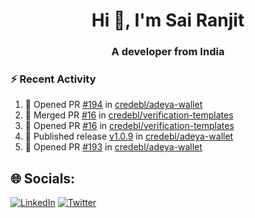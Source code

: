 <h1 align="center">Hi 👋, I'm Sai Ranjit</h1>
<h3 align="center">A developer from India</h3>

### :zap: Recent Activity

<!--START_SECTION:activity-->
1. 💪 Opened PR [#194](https://github.com/credebl/adeya-wallet/pull/194) in [credebl/adeya-wallet](https://github.com/credebl/adeya-wallet)
2. 🎉 Merged PR [#16](https://github.com/credebl/verification-templates/pull/16) in [credebl/verification-templates](https://github.com/credebl/verification-templates)
3. 💪 Opened PR [#16](https://github.com/credebl/verification-templates/pull/16) in [credebl/verification-templates](https://github.com/credebl/verification-templates)
4. 🚀 Published release [v1.0.9](https://github.com/credebl/adeya-wallet/releases/tag/v1.0.9) in [credebl/adeya-wallet](https://github.com/credebl/adeya-wallet)
5. 💪 Opened PR [#193](https://github.com/credebl/adeya-wallet/pull/193) in [credebl/adeya-wallet](https://github.com/credebl/adeya-wallet)
<!--END_SECTION:activity-->

## 🌐 Socials:
[![LinkedIn](https://img.shields.io/badge/LinkedIn-%230077B5.svg?logo=linkedin&logoColor=white)](https://linkedin.com/in/sairanjit) [![Twitter](https://img.shields.io/badge/Twitter-%231DA1F2.svg?logo=Twitter&logoColor=white)](https://twitter.com/sairanjit_) 
